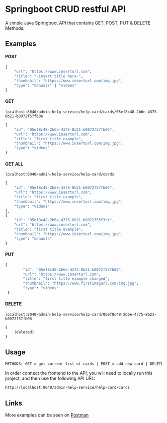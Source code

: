 # Springboot CRUD restful API

A simple Java Springboot API that contains GET, POST, PUT & DELETE Methods.

## Examples

#### POST


```bash
{
    "url": "https://www.inserturl.com",
    "title": "-insert title here-",
    "thumbnail": "https://www.inserturl.com/img.jpg",
    "type": "manuals" | "videos"
}
```

#### GET

```
localhost:8040/admin-help-service/help-card/cards/05ef8c48-2b6e-4375-8b21-b0072f57fb06
```
```bash
{
    "id": "05ef8c48-2b6e-4375-8b21-b0072f57fb06",
    "url": "https://www.inserturl.com",
    "title": "first title example",
    "thumbnail": "https://www.inserturl.com/img.jpg",
    "type": "videos"
}
```
#### GET ALL

```
localhost:8040/admin-help-service/help-card/cards
```
```bash
{
    "id": "05ef8c48-2b6e-4375-8b21-b0072f57fb06",
    "url": "https://www.inserturl.com",
    "title": "first title example",
    "thumbnail": "https://www.inserturl.com/img.jpg",
    "type": "videos"
},
{
    "id": "05ef8c48-2b6e-4375-8b21-b0072f55f3rt",
    "url": "https://www.inserturl.com",
    "title": "first title example",
    "thumbnail": "https://www.inserturl.com/img.jpg",
    "type": "manuals"
}
```

#### PUT
```bash
{
        "id": "05ef8c48-2b6e-4375-8b21-b0072f57fb06",
        "url": "https://www.inserturl.com",
        "title": "first title example changed",
        "thumbnail": "https://www.firstimagurl.com/img.jpg",
        "type": "videos"
 }
```

#### DELETE
```
localhost:8040/admin-help-service/help-card/05ef8c48-2b6e-4375-8b21-b0072f57fb06
```
```bash
{
    (deleted)
}
```

## Usage

```bash
METHODS: GET = get current list of cards | POST = add new card | DELETE = delete card,  PUT = edit card
```

In order connect the frontend to the API, you will need to locally run this project, and then use the following API URL:

```bash
http://localhost:8040/admin-help-service/help-card/cards
```


## Links
More examples can be seen on [Postman](https://www.getpostman.com/collections/00b881cc92dcab81c360)
